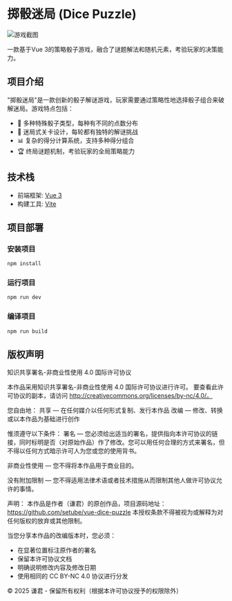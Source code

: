 # 掷骰迷局 (Dice Puzzle)

![游戏截图](https://github.com/user-attachments/assets/9dbd37c4-d3cf-4293-9aa6-f1ff32962226)

一款基于Vue 3的策略骰子游戏，融合了谜题解法和随机元素，考验玩家的决策能力。

## 项目介绍

"掷骰迷局"是一款创新的骰子解谜游戏，玩家需要通过策略性地选择骰子组合来破解迷局。游戏特点包括：

- 🎲 多种特殊骰子类型，每种有不同的点数分布
- 🧩 迷局式关卡设计，每轮都有独特的解谜挑战
- 📊 复杂的得分计算系统，支持多种得分组合
- 🏆 终局谜题机制，考验玩家的全局策略能力

## 技术栈

- 前端框架: [Vue 3](https://vuejs.org)
- 构建工具: [Vite](https://vitejs.dev)

## 项目部署
### 安装项目
```bash
npm install
```

### 运行项目
```bash
npm run dev
```

### 编译项目
```bash
npm run build
```

## 版权声明
知识共享署名-非商业性使用 4.0 国际许可协议

本作品采用知识共享署名-非商业性使用 4.0 国际许可协议进行许可。
要查看此许可协议的副本，请访问 http://creativecommons.org/licenses/by-nc/4.0/。

您自由地：
共享 — 在任何媒介以任何形式复制、发行本作品
改编 — 修改、转换或以本作品为基础进行创作

惟须遵守以下条件：
署名 — 您必须给出适当的署名，提供指向本许可协议的链接，同时标明是否（对原始作品）作了修改。您可以用任何合理的方式来署名，但不得以任何方式暗示许可人为您或您的使用背书。

非商业性使用 — 您不得将本作品用于商业目的。

没有附加限制 — 您不得适用法律术语或者技术措施从而限制其他人做许可协议允许的事情。

声明：
本作品是作者（谦君）的原创作品，项目源码地址：https://github.com/setube/vue-dice-puzzle
本授权条款不得被视为或解释为对任何版权的放弃或其他限制。

当您分享本作品的改编版本时，您必须：
- 在显著位置标注原作者的署名
- 保留本许可协议文档
- 明确说明修改内容及修改日期
- 使用相同的 CC BY-NC 4.0 协议进行分发

© 2025 谦君 - 保留所有权利（根据本许可协议授予的权限除外）
